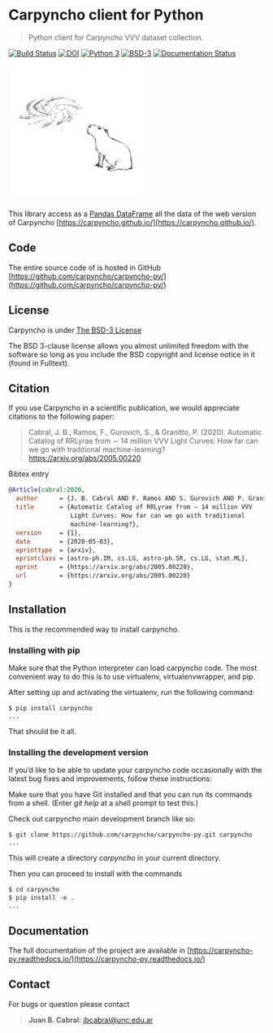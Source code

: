 # Carpyncho client for Python

> Python client for Carpyncho VVV dataset collection.

[![Build Status](https://travis-ci.org/carpyncho/carpyncho-py.svg?branch=master)](https://travis-ci.org/carpyncho/carpyncho-py)
[![DOI](https://zenodo.org/badge/DOI/10.5281/zenodo.3779502.svg)](https://doi.org/10.5281/zenodo.3779502)
[![Python 3](https://img.shields.io/badge/python-3.7+-blue.svg)](https://badge.fury.io/py/carpyncho)
[![BSD-3](https://img.shields.io/badge/License-BSD3-blue.svg)](https://www.tldrlegal.com/l/bsd3)
[![Documentation Status](https://readthedocs.org/projects/carpyncho-py/badge/?version=latest)](https://carpyncho-py.readthedocs.io/en/latest/?badge=latest)

[![Logo](https://github.com/carpyncho/carpyncho.github.io/raw/master/static/logo.png)](https://carpyncho.github.io/)

This library access as a [Pandas DataFrame](https://pandas.pydata.org/) all the data of the web version of
Carpyncho [https://carpyncho.github.io/](https://carpyncho.github.io/).

## Code

The entire source code of is hosted in GitHub
[https://github.com/carpyncho/carpyncho-py/](https://github.com/carpyncho/carpyncho-py/)

## License

Carpyncho is under
[The BSD-3 License](https://github.com/carpyncho/carpyncho-py/blob/master/LICENSE)

The BSD 3-clause license allows you almost unlimited freedom with the software so long as you include the BSD copyright and license notice in it (found in Fulltext).

## Citation

If you use Carpyncho in a scientific publication, we would appreciate
citations to the following paper:

> Cabral, J. B., Ramos, F., Gurovich, S., & Granitto, P. (2020).
> Automatic Catalog of RRLyrae from ∼ 14 million VVV Light Curves:
> How far can we go with traditional machine-learning?
> https://arxiv.org/abs/2005.00220

Bibtex entry

```bib
@Article{cabral:2020,
  author      = {J. B. Cabral AND F. Ramos AND S. Gurovich AND P. Granitto},
  title       = {Automatic Catalog of RRLyrae from ∼ 14 million VVV
                 Light Curves: How far can we go with traditional
                 machine-learning?},
  version     = {1},
  date        = {2020-05-03},
  eprinttype  = {arxiv},
  eprintclass = {astro-ph.IM, cs.LG, astro-ph.SR, cs.LG, stat.ML},
  eprint      = {https://arxiv.org/abs/2005.00220},
  url         = {https://arxiv.org/abs/2005.00220}
}
```

## Installation

This is the recommended way to install carpyncho.

### Installing  with pip

Make sure that the Python interpreter can load carpyncho code.
The most convenient way to do this is to use virtualenv, virtualenvwrapper, and pip.

After setting up and activating the virtualenv, run the following command:

``` console
$ pip install carpyncho
...
```

That should be it all.

### Installing the development version

If you’d like to be able to update your carpyncho code occasionally with the latest bug fixes and improvements, follow these instructions:

Make sure that you have Git installed and that you can run its commands from a shell.
(Enter *git help* at a shell prompt to test this.)

Check out carpyncho main development branch like so:

``` console
$ git clone https://github.com/carpyncho/carpyncho-py.git carpyncho
...
```

This will create a directory *carpyncho* in your current directory.

Then you can proceed to install with the commands

```console
$ cd carpyncho
$ pip install -e .
...
```

## Documentation

The full documentation of the project are available in
[https://carpyncho-py.readthedocs.io/](https://carpyncho-py.readthedocs.io/)

## Contact

For bugs or question please contact

> **Juan B. Cabral:** [jbcabral@unc.edu.ar](jbcabral@unc.edu.ar)
